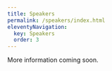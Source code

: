 ```yaml
---
title: Speakers
permalink: /speakers/index.html
eleventyNavigation:
  key: Speakers
  order: 3
---
```

More information coming soon.
